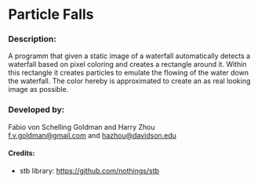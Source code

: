 # Particle Falls

### Description:
A programm that given a static image of a waterfall automatically detects a waterfall based on pixel coloring and creates a rectangle around 
it. Within this rectangle it creates particles to emulate the flowing of the water down the waterfall. The color hereby is approximated
to create an as real looking image as possible. 

### Developed by: 
Fabio von Schelling Goldman and Harry Zhou  
f.v.goldman@gmail.com and hazhou@davidson.edu

#### Credits:
* stb library: https://github.com/nothings/stb
